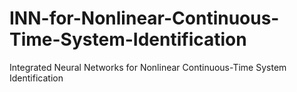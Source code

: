# INN-for-Nonlinear-Continuous-Time-System-Identification
Integrated Neural Networks for Nonlinear Continuous-Time System Identification
